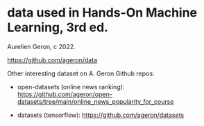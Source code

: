 # data used in Hands-On Machine Learning, 3rd ed.  
Aurelien Geron, c 2022.  

https://github.com/ageron/data


Other interesting dataset on A. Geron Github repos:  

 * open-datasets (online news ranking):  
https://github.com/ageron/open-datasets/tree/main/online_news_popularity_for_course

 * datasets (tensorflow):  https://github.com/ageron/datasets
